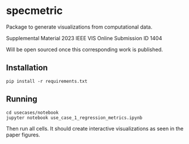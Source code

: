 # specmetric

Package to generate visualizations from computational data.

Supplemental Material 2023 IEEE VIS Online Submission ID 1404

Will be open sourced once this corresponding work is published.

## Installation

	pip install -r requirements.txt

## Running

	cd usecases/notebook
	jupyter notebook use_case_1_regression_metrics.ipynb

Then run all cells.  It should create interactive visualizations as seen in the paper figures.